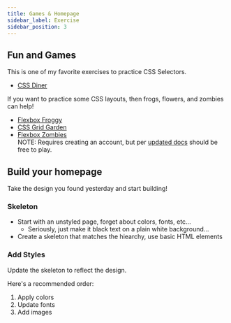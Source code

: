 ```yaml
---
title: Games & Homepage
sidebar_label: Exercise
sidebar_position: 3
---
```


<!-- markdownlint-disable no-inline-html -->
## Fun and Games

This is one of my favorite exercises to practice CSS Selectors.

* [CSS Diner](https://flukeout.github.io/)

If you want to practice some CSS layouts, then frogs, flowers, and zombies can help!

* [Flexbox Froggy](https://flexboxfroggy.com/)
* [CSS Grid Garden](https://cssgridgarden.com/)
* [Flexbox Zombies](https://mastery.games/flexboxzombies/)
   <br/> NOTE: Requires creating an account, but per [updated docs](https://mastery.games/post/flexboxzombies2/) should be free to play.

## Build your homepage

Take the design you found yesterday and start building!

### Skeleton

* Start with an unstyled page, forget about colors, fonts, etc...
  * Seriously, just make it black text on a plain white background...
* Create a skeleton that matches the hiearchy, use basic HTML elements

### Add Styles

Update the skeleton to reflect the design.

Here's a recommended order:

1. Apply colors
2. Update fonts
3. Add images

